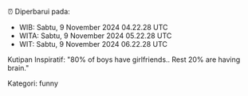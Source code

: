 ⏰ Diperbarui pada:
- WIB: Sabtu, 9 November 2024 04.22.28 UTC
- WITA: Sabtu, 9 November 2024 05.22.28 UTC
- WIT: Sabtu, 9 November 2024 06.22.28 UTC

Kutipan Inspiratif:
"80% of boys have girlfriends.. Rest 20% are having brain."


Kategori: funny

